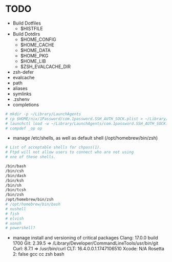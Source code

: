 # TODO

- Build Dotfiles
  - $HISTFILE
- Build Dotdirs
  - $HOME_CONFIG
  - $HOME_CACHE
  - $HOME_DATA
  - $HOME_PKG
  - $HOME_LIB
  - $ZSH_EVALCACHE_DIR
- zsh-defer
- evalcache
- path
- aliases
- symlinks
- .zshenv
- completions

```zsh
# mkdir -p ~/Library/LaunchAgents
# cp $HOME/nix/1Password/com.1password.SSH_AUTH_SOCK.plist > ~/Library/LaunchAgents/com.1password.SSH_AUTH_SOCK.plist
# launchctl load -w ~/Library/LaunchAgents/com.1password.SSH_AUTH_SOCK.plis
# compdef _op op
```

- manage /etc/shells, as well as default shell (/opt/homebrew/bin/zsh)

```bash
# List of acceptable shells for chpass(1).
# Ftpd will not allow users to connect who are not using
# one of these shells.

/bin/bash
/bin/csh
/bin/dash
/bin/ksh
/bin/sh
/bin/tcsh
/bin/zsh
/opt/homebrew/bin/zsh
# /opt/homebrew/bin/bash
# nushell
# fish
# elvish
# xonsh
# powershell?
```

- manage install and versioning of critical packages
  Clang: 17.0.0 build 1700
  Git: 2.39.5 => /Library/Developer/CommandLineTools/usr/bin/git
  Curl: 8.7.1 => /usr/bin/curl
  CLT: 16.4.0.0.1.1747106510
  Xcode: N/A
  Rosetta 2: false
  gcc
  cc
  zsh
  bash
